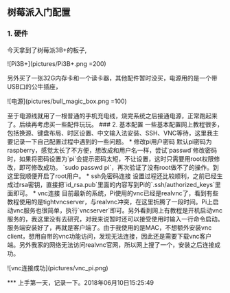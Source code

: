 ## 树莓派入门配置
### 1. 硬件
今天拿到了树莓派3B+的板子,<p>![Pi3B+](pictures/Pi3B+.png =200)</p>
另外买了一张32G内存卡和一个读卡器，其他配件暂时没买，电源用的是一个带USB口的公牛插座，
<p>![电源](pictures/bull_magic_box.png =100)</p>
至于电源线就用了一根普通的手机充电线，烧完系统之后接通电源，正常跑起来了。后续再考虑买一些配件玩玩。
### 2. 基本配置
一些基本配置网上教程很多，包括换源、键盘布局、时区设置、中文输入法安装、SSH、VNC等待，这里我主要记录一下自己配置过程中遇到的一些问题。 
* 修改pi用户密码
默认pi密码为raspberry，感觉太长了不方便，想改成和用户名一样，尝试`passwd`修改密码时，如果将密码设置为`pi`会提示密码太短，不让设置，这时只需要用root权限修改，即可修改成功。
`sudo passwd pi`，再次验证了没有root做不了的操作。到这里我顺便开启了root用户。
* ssh免密码连接
设置过程还比较顺利，之前已经生成过rsa密钥，直接把`id_rsa.pub`里面的内容写到Pi的`.ssh/authorized_keys`里面即可。
* vnc连接
目前最新的系统，Pi使用的vnc已经是realvnc了，看到有些教程使用的是tightvncserver，与realvnc冲突，在这里折腾了一段时间。Pi上启动vnc服务也很简单，执行`vncserver`即可。另外看到网上有教程是开机启动vnc服务的，我这里没有去研究，对我来说暂时还可以接受使用时输入一行命令启动。服务端安装好了，再就是客户端了。由于我使用的是MAC，不想额外安装vnc client，想用自带的vnc功能访问，发现无法连接，因此还是需要下载vnc客户端。另外我家的网络无法访问realvnc官网，所以网上搜了一个，安装之后连接成功。
<p>![vnc连接成功](pictures/vnc_pi.png)</p>
***
上手第一天，记录一下。2018年06月10日15:25:49